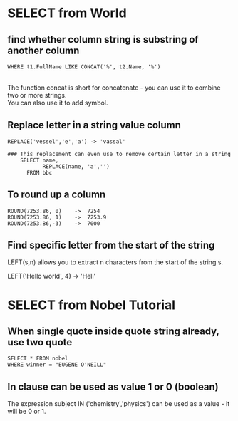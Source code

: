 # SELECT from World
## find whether column string is substring of another column
	WHERE t1.FullName LIKE CONCAT('%', t2.Name, '%')
 <br/>The function concat is short for concatenate - you can use it to combine two or more strings.<br/>
 You can also use it to add symbol.
## Replace letter in a string value column
	REPLACE('vessel','e','a') -> 'vassal'
	
	### This replacement can even use to remove certain letter in a string
		SELECT name,
			   REPLACE(name, 'a','')
		  FROM bbc
## To round up a column
	ROUND(7253.86, 0)    ->  7254
	ROUND(7253.86, 1)    ->  7253.9
 	ROUND(7253.86,-3)    ->  7000
## Find specific letter from the start of the string
LEFT(s,n) allows you to extract n characters from the start of the string s.

   LEFT('Hello world', 4) -> 'Hell'     
# SELECT from Nobel Tutorial
## When single quote inside quote string already, use two quote
	SELECT * FROM nobel
	WHERE winner = "EUGENE O'NEILL"
 ## In clause can be used as value 1 or 0  (boolean)
 The expression subject IN ('chemistry','physics') can be used as a value - it will be 0 or 1.
